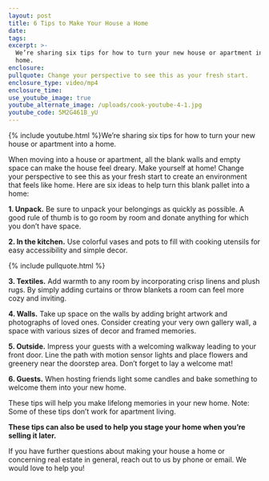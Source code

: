 ```yaml
---
layout: post
title: 6 Tips to Make Your House a Home
date:
tags:
excerpt: >-
  We’re sharing six tips for how to turn your new house or apartment into a
  home.
enclosure:
pullquote: Change your perspective to see this as your fresh start.
enclosure_type: video/mp4
enclosure_time:
use_youtube_image: true
youtube_alternate_image: /uploads/cook-youtube-4-1.jpg
youtube_code: 5M2G461B_yU
---
```


{% include youtube.html %}We’re sharing six tips for how to turn your new house or apartment into a home.

When moving into a house or apartment, all the blank walls and empty space can make the house feel dreary. Make yourself at home\! Change your perspective to see this as your fresh start to create an environment that feels like home. Here are six ideas to help turn this blank pallet into a home:

**1\. Unpack.** Be sure to unpack your belongings as quickly as possible. A good rule of thumb is to go room by room and donate anything for which you don’t have space.&nbsp;

**2\. In the kitchen.** Use colorful vases and pots to fill with cooking utensils for easy accessibility and simple decor.&nbsp;

{% include pullquote.html %}

**3\. Textiles.** Add warmth to any room by incorporating crisp linens and plush rugs. By simply adding curtains or throw blankets a room can feel more cozy and inviting.

**4\. Walls.** Take up space on the walls by adding bright artwork and photographs of loved ones. Consider creating your very own gallery wall, a space with various sizes of decor and framed memories.&nbsp;

**5\. Outside.** Impress your guests with a welcoming walkway leading to your front door. Line the path with motion sensor lights and place flowers and greenery near the doorstep area. Don’t forget to lay a welcome mat\!&nbsp;

**6\. Guests.** When hosting friends light some candles and bake something to welcome them into your new home.&nbsp;

These tips will help you make lifelong memories in your new home. Note: Some of these tips don’t work for apartment living.&nbsp;

**These tips can also be used to help you stage your home when you’re selling it later.&nbsp;**

If you have further questions about making your house a home or concerning real estate in general, reach out to us by phone or email. We would love to help you\!

&nbsp;